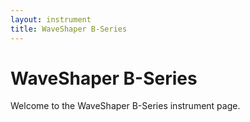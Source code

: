 ```yaml
---
layout: instrument
title: WaveShaper B-Series
---
```


# WaveShaper B-Series

Welcome to the WaveShaper B-Series instrument page.

